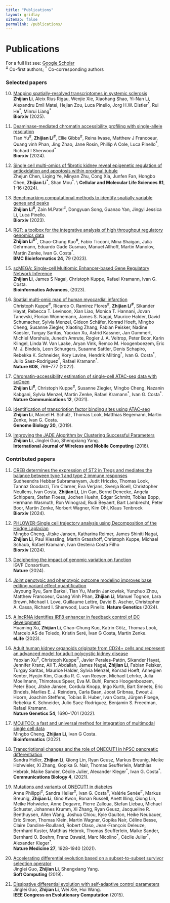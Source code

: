 ```yaml
---
title: "Publications"
layout: gridlay
sitemap: false
permalink: /publications/
---
```


# Publications

For a full list see: [Google Scholar](https://scholar.google.de/citations?user=xG5HYekAAAAJ&hl=en)  
<sup>\#</sup> Co-first authors; <sup>\*</sup> Co-corresponding authors

### Selected papers

10. [Mapping spatially-resolved transcriptomes in systemic sclerosis](https://www.biorxiv.org/content/10.1101/2025.01.14.632962v1)\
**Zhijian Li**, Aleix Rius Rigau, Wenjie Xie, Xiaohang Shao, Yi-Nan Li, Alexandru Emil Matei, Hejian Zou, Luca Pinello, Jorg H.W. Distler<sup>\*</sup>, Rui He<sup>\*</sup>, Minrui Liang<sup>\*</sup> \
**Biorxiv** (2025).

9. [Deaminase-mediated chromatin accessibility profiling with single-allele resolution](https://www.biorxiv.org/content/10.1101/2024.12.17.628768v1.abstract)\
Tian Yu<sup>\#</sup>, **Zhijian Li<sup>\#</sup>**, Ellie Gibbs<sup>\#</sup>, Reina Iwase, Matthew J Francoeur, Quang vinh Phan, Jing Zhao, Jane Rosin, Phillip A Cole, Luca Pinello<sup>\*</sup>, Richard I Sherwood<sup>\*</sup> \
**Biorxiv** (2024).

8. [Single cell multi-omics of fibrotic kidney reveal epigenetic regulation of antioxidation and apoptosis within proximal tubule](https://link.springer.com/article/10.1007/s00018-024-05118-1) \
Zhejun Chen, Liqing Ye, Minyan Zhu, Cong Xia, Junfen Fan, Hongbo Chen, **Zhijian Li<sup>\*</sup>**, Shan Mou<sup>\*</sup>. \\
**Cellular and Molecular Life Sciences 81**, 1-16 (2024).

7. [Benchmarking computational methods to identify spatially variable genes and peaks](https://www.biorxiv.org/content/10.1101/2023.12.02.569717v1.abstract) \
**Zhijian Li<sup>\#</sup>**, Zain M.Patel<sup>\#</sup>, Dongyuan Song, Guanao Yan, Jingyi Jessica Li, Luca Pinello. \
**Biorxiv** (2023). 

6. [RGT: a toolbox for the integrative analysis of high throughput regulatory genomics data](https://bmcbioinformatics.biomedcentral.com/articles/10.1186/s12859-023-05184-5) \
**Zhijian Li<sup>\#\*</sup>**, Chao-Chung Kuo<sup>\#</sup>, Fabio Ticconi, Mina Shaigan, Julia Gehrmann, Eduardo Gade Gusmao, Manuel Allhoff, Martin Manolov, Martin Zenke, Ivan G. Costa<sup>\*</sup>. \
**BMC Bioinformatics 24**, 79 (2023).

5. [scMEGA: Single-cell Multiomic Enhancer-based Gene Regulatory Network Inference](https://academic.oup.com/bioinformaticsadvances/advance-article/doi/10.1093/bioadv/vbad003/6986159?login=false) \
**Zhijian Li**, James S Nagai, Christoph Kuppe, Rafael Kramann, Ivan G. Costa. \
**Bioinformatics Advances**, (2023).

4. [Spatial multi-omic map of human myocardial infarction](https://www.nature.com/articles/s41586-022-05060-x)\
Christoph Kuppe<sup>\#</sup>, Ricardo O. Ramirez Flores<sup>\#</sup>, **Zhijian Li<sup>\#</sup>**, Sikander Hayat, Rebecca T. Levinson, Xian Liao, Monica T. Hannani, Jovan Tanevski, Florian Wünnemann, James S. Nagai, Maurice Halder, David Schumacher, Sylvia Menzel, Gideon Schäfer, Konrad Hoeft, Mingbo Cheng, Susanne Ziegler, Xiaoting Zhang, Fabian Peisker, Nadine Kaesler, Turgay Saritas, Yaoxian Xu, Astrid Kassner, Jan Gummert, Michiel Morshuis, Junedh Amrute, Rogier J. A. Veltrop, Peter Boor, Karin Klingel, Linda W. Van Laake, Aryan Vink, Remco M. Hoogenboezem, Eric M. J. Bindels, Leon Schurgers, Susanne Sattler, Denis Schapiro, Rebekka K. Schneider, Kory Lavine, Hendrik Milting<sup>\*</sup>, Ivan G. Costa<sup>\*</sup>, Julio Saez-Rodriguez<sup>\*</sup>, Rafael Kramann<sup>\*</sup>. \
**Nature 608**, 766–777 (2022).

3. [Chromatin-accessibility estimation of single-cell ATAC-seq data with scOpen](https://www.nature.com/articles/s41467-021-26530-2)\
**Zhijian Li<sup>\#</sup>**, Christoph Kuppe<sup>\#</sup>, Susanne Ziegler, Mingbo Cheng, Nazanin Kabgani, Sylvia Menzel, Martin Zenke, Rafael Kramann<sup>\*</sup>, Ivan G. Costa<sup>\*</sup>. \
**Nature Communications 12**, (2021).

2. [Identification of transcription factor binding sites using ATAC-seq](https://genomebiology.biomedcentral.com/articles/10.1186/s13059-019-1642-2)\
**Zhijian Li**, Marcel H. Schulz, Thomas Look, Matthias Begemann, Martin Zenke, Ivan G. Costa. \
**Genome Biology 20**, (2019).

1. [Improving the JADE Algorithm by Clustering Successful Parameters](https://www.inderscienceonline.com/doi/abs/10.1504/IJWMC.2016.081159)\
**Zhijian Li**, Jinglei Guo, Shengxiang Yang.\
**International Journal of Wireless and Mobile Computing** (2016).


### Contributed papers

11. [CREB determines the expression of ST2 in Tregs and mediates the balance between type 1 and type 2 immune responses](https://www.biorxiv.org/content/10.1101/2024.06.29.601312v1.abstract)\
Sudheendra Hebbar Subramanyam, Judit Hriczko, Thomas Look, Tannaz Goodarzi, Tim Clarner, Eva Verjans, Svenja Boell, Christopher Neullens, Ivan Costa, **Zhijian Li**, Lin Gan, Bernd Denecke, Angela Schippers, Stefan Floess, Jochen Huehn, Edgar Schmitt, Tobias Bopp, Hermann Wasmuth, Ron Winograd, Rudi Beyaert, Bart Lambrecht, Peter Boor, Martin Zenke, Norbert Wagner, Kim Ohl, Klaus Tenbrock \
**Biorxiv** (2024).

10. [PHLOWER-Single cell trajectory analysis using Decomposition of the Hodge Laplacian](https://www.biorxiv.org/content/10.1101/2024.10.01.613179v1.abstract)\
Mingbo Cheng, Jitske Jansen, Katharina Reimer, James Shiniti Nagai, **Zhijian Li**, Paul Kiessling, Martin Grasshoff, Christoph Kuppe, Michael Schaub, Rafael Kramann, Ivan Gesteira Costa Filho\
**Biorxiv** (2024).

9. [Deciphering the impact of genomic variation on function](https://www.nature.com/articles/s41586-024-07510-0)\
IGVF Consortium. \
**Nature** (2024).

8. [Joint genotypic and phenotypic outcome modeling improves base editing variant effect quantification](https://www.nature.com/articles/s41588-024-01726-6) \
Jayoung Ryu, Sam Barkal, Tian Yu, Martin Jankowiak, Yunzhuo Zhou, Matthew Francoeur, Quang Vinh Phan, **Zhijian Li**, Manuel Tognon, Lara Brown, Michael I. Love, Guillaume Lettre, David B. Ascher, Christopher A. Cassa, Richard I. Sherwood, Luca Pinello.
**Nature Genetics** (2024).

7. [A lncRNA identifies IRF8 enhancer in feedback control of DC development](https://elifesciences.org/articles/83342)\
Huaming Xu, **Zhijian Li**, Chao-Chung Kuo, Katrin Götz, 
Thomas Look, Marcelo AS de Toledo, Kristin Seré, Ivan G Costa, Martin Zenke.\
**eLife** (2023).

6. [Adult human kidney organoids originate from CD24+ cells and represent an advanced model for adult polycystic kidney disease](https://www.nature.com/articles/s41588-022-01202-z)\
Yaoxian Xu<sup>\#</sup>, Christoph Kuppe<sup>\#</sup>, Javier Perales-Patón, Sikander Hayat, Jennifer Kranz, Ali T. Abdallah, James Nagai, **Zhijian Li**, Fabian Peisker, Turgay Saritas, Maurice Halder, Sylvia Menzel, Konrad Hoeft, Annegien Kenter, Hyojin Kim, Claudia R. C. van Roeyen, Michael Lehrke, Julia Moellmann, Thimoteus Speer, Eva M. Buhl, Remco Hoogenboezem, Peter Boor, Jitske Jansen, Cordula Knopp, Ingo Kurth, Bart Smeets, Eric Bindels, Marlies E. J. Reinders, Carla Baan, Joost Gribnau, Ewout J. Hoorn, Joachim Steffens, Tobias B. Huber, Ivan Costa, Jürgen Floege, Rebekka K. Schneider, Julio Saez-Rodriguez, Benjamin S. Freedman, Rafael Kramann. \
**Nature Genetics 54**, 1690–1701 (2022).

5. [MOJITOO: a fast and universal method for integration of multimodal single cell data](https://academic.oup.com/bioinformatics/article/38/Supplement_1/i282/6617520)\
Mingbo Cheng, **Zhijian Li**, Ivan G Costa. \
**Bioinformatics** (2022).

4. [Transcriptional changes and the role of ONECUT1 in hPSC pancreatic differentiation](https://www.nature.com/articles/s42003-021-02818-3)\
Sandra Heller, **Zhijian Li**, Qiong Lin, Ryan Geusz, Markus Breunig, Meike Hohwieler, Xi Zhang, Gopika G. Nair, Thomas Seufferlein, Matthias Hebrok, Maike Sander, Cécile Julier, Alexander Kleger<sup>\*</sup>, Ivan G. Costa<sup>\*</sup>. \
**Communications Biology 4**, (2021).

3. [Mutations and variants of ONECUT1 in diabetes](https://www.nature.com/articles/s41591-021-01502-7)\
Anne Philippi<sup>\#</sup>, Sandra Heller<sup>\#</sup>, Ivan G. Costa<sup>\#</sup>, Valérie Senée<sup>\#</sup>, Markus Breunig, **Zhijian Li**, Gino Kwon, Ronan Russell, Anett Illing, Qiong Lin, Meike Hohwieler, Anne Degavre, Pierre Zalloua, Stefan Liebau, Michael Schuster, Johannes Krumm, Xi Zhang, Ryan Geusz, Jacqueline R. Benthuysen, Allen Wang, Joshua Chiou, Kyle Gaulton, Heike Neubauer, Eric Simon, Thomas Klein, Martin Wagner, Gopika Nair, Céline Besse, Claire Dandine-Roulland, Robert Olaso, Jean-François Deleuze, Bernhard Kuster, Matthias Hebrok, Thomas Seufferlein, Maike Sander, Bernhard O. Boehm, Franz Oswald, Marc Nicolino<sup>\*</sup>, Cécile Julier<sup>\*</sup>, Alexander Kleger<sup>\*</sup>. \
**Nature Medicine 27**, 1928–1940 (2021).

2. [Accelerating differential evolution based on a subset-to-subset survivor selection operator](https://link.springer.com/article/10.1007/s00500-018-3060-x)\
Jinglei Guo, **Zhijian Li**, Shengxiang Yang.\
**Soft Computing** (2019).

1. [Dissipative differential evolution with self-adaptive control parameters](https://ieeexplore.ieee.org/abstract/document/7257274)\
Jinglei Guo, **Zhijian Li**, Wei Xie, Hui Wang.\
**IEEE Congress on Evolutionary Computation** (2015).
